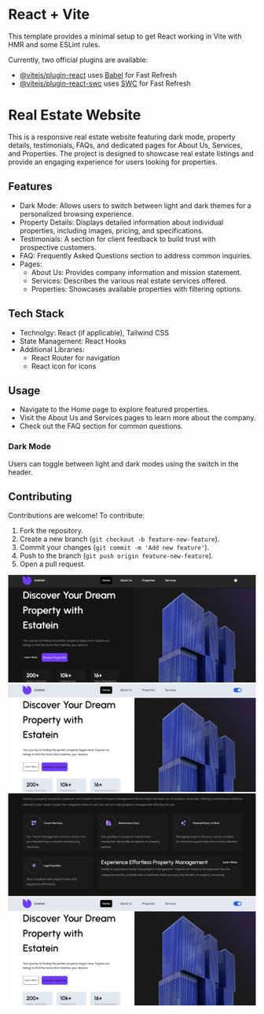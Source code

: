 # React + Vite

This template provides a minimal setup to get React working in Vite with HMR and some ESLint rules.

Currently, two official plugins are available:

- [@vitejs/plugin-react](https://github.com/vitejs/vite-plugin-react/blob/main/packages/plugin-react/README.md) uses [Babel](https://babeljs.io/) for Fast Refresh
- [@vitejs/plugin-react-swc](https://github.com/vitejs/vite-plugin-react-swc) uses [SWC](https://swc.rs/) for Fast Refresh


# Real Estate Website

This is a responsive real estate website featuring dark mode, property details, testimonials, FAQs, and dedicated pages for About Us, Services, and Properties. The project is designed to showcase real estate listings and provide an engaging experience for users looking for properties.

## Features

- Dark Mode: Allows users to switch between light and dark themes for a personalized browsing experience.
- Property Details: Displays detailed information about individual properties, including images, pricing, and specifications.
- Testimonials: A section for client feedback to build trust with prospective customers.
- FAQ: Frequently Asked Questions section to address common inquiries.
- Pages:
  - About Us: Provides company information and mission statement.
  - Services: Describes the various real estate services offered.
  - Properties: Showcases available properties with filtering options.

## Tech Stack

- Technolgy: React (if applicable), Tailwind CSS
- State Management: React Hooks 
- Additional Libraries: 
  - React Router for navigation
  - React icon for icons


## Usage

- Navigate to the Home page to explore featured properties.
- Visit the About Us and Services pages to learn more about the company.
- Check out the FAQ section for common questions.

### Dark Mode
Users can toggle between light and dark modes using the switch in the header.

## Contributing

Contributions are welcome! To contribute:

1. Fork the repository.
2. Create a new branch (`git checkout -b feature-new-feature`).
3. Commit your changes (`git commit -m 'Add new feature'`).
4. Push to the branch (`git push origin feature-new-feature`).
5. Open a pull request.

![My Hero](./src/assets/Images/blacklandingpage.png)
![My whiteHero](./src/assets/Images/whitelandingpage.png)
![My blackservice](./src/assets/Images/blackservicepage.png)
![My whiteservice](./src/assets/Images/whitelandingpage.png)

